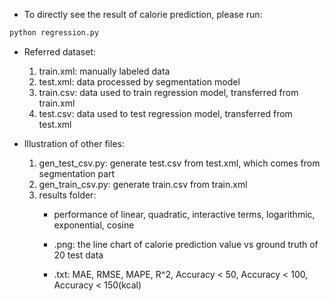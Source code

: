 * To directly see the result of calorie prediction, please run: 
```bash
python regression.py
```
* Referred dataset:
    1. train.xml: manually labeled data
    2. test.xml: data processed by segmentation model
    1. train.csv: data used to train regression model, transferred from train.xml
    2. test.csv: data used to test regression model, transferred from test.xml
       
* Illustration of other files:
    1. gen_test_csv.py: generate test.csv from test.xml, which comes from segmentation part
    2. gen_train_csv.py: generate train.csv from train.xml
    3. results folder:
       - performance of linear, quadratic, interactive terms, logarithmic, exponential, cosine

       - .png: the line chart of calorie prediction value vs ground truth of 20 test data

       - .txt: MAE, RMSE, MAPE, R^2, Accuracy < 50, Accuracy < 100, Accuracy < 150(kcal) 

